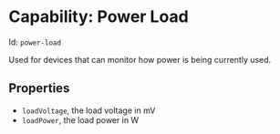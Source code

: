 # Capability: Power Load

Id: `power-load`

Used for devices that can monitor how power is being currently used.

## Properties

* `loadVoltage`, the load voltage in mV
* `loadPower`, the load power in W
